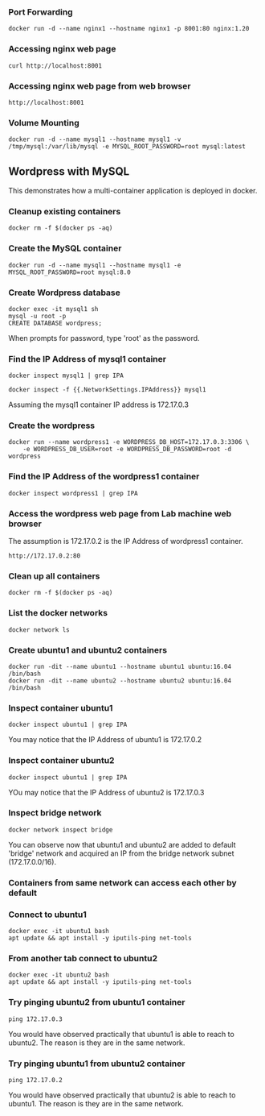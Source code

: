 ### Port Forwarding
```
docker run -d --name nginx1 --hostname nginx1 -p 8001:80 nginx:1.20 
```

### Accessing nginx web page
```
curl http://localhost:8001
```

### Accessing nginx web page from web browser
```
http://localhost:8001
```

### Volume Mounting
```
docker run -d --name mysql1 --hostname mysql1 -v /tmp/mysql:/var/lib/mysql -e MYSQL_ROOT_PASSWORD=root mysql:latest
```

## Wordpress with MySQL
This demonstrates how a multi-container application is deployed in docker.

### Cleanup existing containers
```
docker rm -f $(docker ps -aq)
```

### Create the MySQL container
```
docker run -d --name mysql1 --hostname mysql1 -e MYSQL_ROOT_PASSWORD=root mysql:8.0 
```

### Create Wordpress database
```
docker exec -it mysql1 sh
mysql -u root -p
CREATE DATABASE wordpress;
```
When prompts for password, type 'root' as the password.

### Find the IP Address of mysql1 container
```
docker inspect mysql1 | grep IPA

docker inspect -f {{.NetworkSettings.IPAddress}} mysql1
```
Assuming the mysql1 container IP address is 172.17.0.3

### Create the wordpress
```
docker run --name wordpress1 -e WORDPRESS_DB_HOST=172.17.0.3:3306 \
    -e WORDPRESS_DB_USER=root -e WORDPRESS_DB_PASSWORD=root -d wordpress
```

### Find the IP Address of the wordpress1 container
```
docker inspect wordpress1 | grep IPA
```

### Access the wordpress web page from Lab machine web browser
The assumption is 172.17.0.2 is the IP Address of wordpress1 container.
```
http://172.17.0.2:80
```

### Clean up all containers
```
docker rm -f $(docker ps -aq)
```

### List the docker networks
```
docker network ls
```

### Create ubuntu1 and ubuntu2 containers
```
docker run -dit --name ubuntu1 --hostname ubuntu1 ubuntu:16.04 /bin/bash
docker run -dit --name ubuntu2 --hostname ubuntu2 ubuntu:16.04 /bin/bash
```

### Inspect container ubuntu1
```
docker inspect ubuntu1 | grep IPA
```
You may notice that the IP Address of ubuntu1 is 172.17.0.2 

### Inspect container ubuntu2
```
docker inspect ubuntu1 | grep IPA
```
YOu may notice that the IP Address of ubuntu2 is 172.17.0.3

### Inspect bridge network
```
docker network inspect bridge
```
You can observe now that ubuntu1 and ubuntu2 are added to default 'bridge' network and acquired an IP from the bridge network subnet (172.17.0.0/16).

### Containers from same network can access each other by default

### Connect to ubuntu1 
```
docker exec -it ubuntu1 bash
apt update && apt install -y iputils-ping net-tools
```

### From another tab connect to ubuntu2
```
docker exec -it ubuntu2 bash
apt update && apt install -y iputils-ping net-tools
```

### Try pinging ubuntu2 from ubuntu1 container
```
ping 172.17.0.3
```
You would have observed practically that ubuntu1 is able to reach to ubuntu2. The reason is they are in the same network.

### Try pinging ubuntu1 from ubuntu2 container
```
ping 172.17.0.2
```
You would have observed practically that ubuntu2 is able to reach to ubuntu1.  The reason is they are in the same network.
